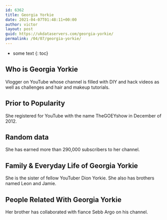 ```yaml
---
id: 6362
title: Georgia Yorkie
date: 2021-04-07T01:48:11+00:00
author: victor
layout: post
guid: https://ukdataservers.com/georgia-yorkie/
permalink: /04/07/georgia-yorkie/
---
```


* some text
{: toc}


## Who is Georgia Yorkie



Vlogger on YouTube whose channel is filled with DIY and hack videos as well as challenges and hair and makeup tutorials.

                
                
                
## Prior to Popularity



She registered for YouTube with the name TheGOEYshow in December of 2012.

                
                
                
## Random data



She has earned more than 290,000 subscribers to her channel.

                
                
                
## Family & Everyday Life of Georgia Yorkie



She is the sister of fellow YouTuber Dion Yorkie. She also has brothers named Leon and Jamie.

                
                
                
## People Related With Georgia Yorkie



Her brother has collaborated with fiance Sebb Argo on his channel.

                
              
            
          
          
          